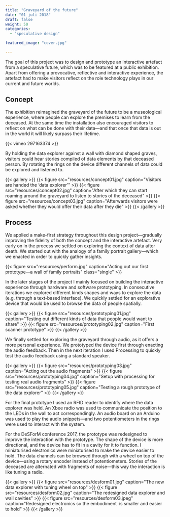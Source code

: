 ```yaml
---
title: "Graveyard of the future"
date: "01 juli 2018"
draft: false
weight: 50
categories:
  - "speculative design"

featured_image: "cover.jpg"

---
```

The goal of this project was to design and prototype an interactive artefact from a speculative future, which was to be featured at a public exhibition. Apart from offering a provocative, reflective and interactive experience, the artefact had to make visitors reflect on the role technology plays in our current and future worlds.

## Concept
The exhibition reimagined the graveyard of the future to be a museological experience, where people can explore the premises to learn from the deceased. At the same time the installation also encouraged visitors to reflect on what can be done with their data—and that once that data is out in the world it will likely surpass their lifetime.

{{< vimeo 297163374 >}}

By holding the data explorer against a wall with diamond shaped graves, visitors could hear stories compiled of data elements by that deceased person. By rotating the rings on the device different channels of data could be explored and listened to.

{{< gallery >}}
  {{< figure src="resources/concept01.jpg" caption="Visitors are handed the ‘data explorer’" >}}
  {{< figure src="resources/concept02.jpg" caption="After which they can start roaming around the graveyard to listen to stories of the deceased" >}}
  {{< figure src="resources/concept03.jpg" caption="Afterwards visitors were asked whether they would offer their data after they die" >}}
{{< /gallery >}}

## Process
We applied a make-first strategy throughout this design project—gradually improving the fidelity of both the concept and the interactive artefact. Very early on in the process we settled on exploring the context of data after death. We started out with the analogy of a family portrait gallery—which we enacted in order to quickly gather insights.

{{< figure src="resources/perform.jpg" caption="Acting out our first prototype—a wall of family portraits" class="single" >}}

In the later stages of the project I mainly focused on building the interactive experience through hardware and software prototyping. In consecutive iterations we explored different kinds shapes and ways to explore the data (e.g. through a text-based interface). We quickly settled for an explorative device that would be used to browse the data of people spatially.

{{< gallery >}}
  {{< figure src="resources/prototyping01.jpg" caption="Testing out different kinds of data that people would want to share" >}}
  {{< figure src="resources/prototyping02.jpg" caption="First scanner prototype" >}}
{{< /gallery >}}

We finally settled for exploring the graveyard through audio, as it offers a more personal experience. We prototyped the device first through enacting the audio feedback. Then in the next iteration I used Processing to quickly test the audio feedback using a standard speaker.

{{< gallery >}}
  {{< figure src="resources/prototyping03.jpg" caption="Acting out the audio fragments" >}}
  {{< figure src="resources/prototyping04.jpg" caption="Setup with processing for testing real audio fragments" >}}
  {{< figure src="resources/prototyping05.jpg" caption="Testing a rough prototype of the data explorer" >}}
{{< /gallery >}}

For the final prototype I used an RFID reader to identify where the data explorer was held. An Xbee radio was used to communicate the position to the LEDs in the wall to act correspondingly. An audio board on an Arduino was used to play the audio snippets—and two potentiometers in the rings were used to interact with the system.

For the DeSForM conference 2017, the prototype was redesigned to improve the interaction with the prototype. The shape of the device is more directional, and the device has to fit in a cavity for it to function. I miniaturised electronics were miniaturised to make the device easier to hold. The data channels can be browsed through with a wheel on top of the device—using a rotary encoder instead of potentiometers. Stories of the deceased are alternated with fragments of noise—this way the interaction is like tuning a radio.

{{< gallery >}}
  {{< figure src="resources/desform01.jpg" caption="The new data explorer with tuning wheel on top" >}}
  {{< figure src="resources/desform02.jpg" caption="The redesigned data explorer and wall cavities" >}}
  {{< figure src="resources/desform03.jpeg" caption="Redesigned electronics so the embodiment  is smaller and easier to hold" >}}
{{< /gallery >}}
